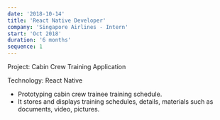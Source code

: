 ```yaml
---
date: '2018-10-14'
title: 'React Native Developer'
company: 'Singapore Airlines - Intern'
start: 'Oct 2018'
duration: '6 months'
sequence: 1
---
```


Project: Cabin Crew Training Application

Technology: React Native

- Prototyping cabin crew trainee training schedule.
- It stores and displays training schedules, details, materials such as documents, video, pictures.
